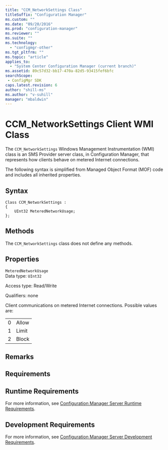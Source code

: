 ```yaml
---
title: "CCM_NetworkSettings Class"
titleSuffix: "Configuration Manager"
ms.custom: ""
ms.date: "09/20/2016"
ms.prod: "configuration-manager"
ms.reviewer: ""
ms.suite: ""
ms.technology:
  - "configmgr-other"
ms.tgt_pltfrm: ""
ms.topic: "article"
applies_to:
  - "System Center Configuration Manager (current branch)"
ms.assetid: 89c57d32-bb17-470a-82d5-93415fef6bfcsearchScope: - ConfigMgr SDK
caps.latest.revision: 6
author: "shill-ms"
ms.author: "v-suhill"
manager: "mbaldwin"
---
```

# CCM_NetworkSettings Client WMI Class
The `CCM_NetworkSettings` Windows Management Instrumentation (WMI) class is an SMS Provider server class, in Configuration Manager, that represents how clients behave on metered Internet connections.   

 The following syntax is simplified from Managed Object Format (MOF) code and includes all inherited properties.  

## Syntax  

```  
Class CCM_NetworkSettings :    
{  
    UInt32 MeteredNetworkUsage;  
};  
```  

## Methods  
 The `CCM_NetworkSettings` class does not define any methods.  

## Properties  
 `MeteredNetworkUsage`  
 Data type: `UInt32`  

 Access type: Read/Write  

 Qualifiers: none  

 Client communications on metered Internet connections. Possible values are:   

|||  
|-|-|  
|0|Allow|  
|1|Limit|  
|2|Block|  

## Remarks  

## Requirements  

## Runtime Requirements  
 For more information, see [Configuration Manager Server Runtime Requirements](../../../../../develop/core/reqs/server-runtime-requirements.md).  

## Development Requirements  
 For more information, see [Configuration Manager Server Development Requirements](../../../../../develop/core/reqs/server-development-requirements.md).
